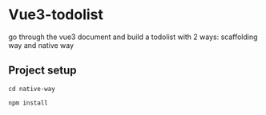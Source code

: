 # Vue3-todolist

go through the vue3 document and build a todolist with 2 ways: scaffolding way and native way

## Project setup
```
cd native-way
```
```
npm install
```

